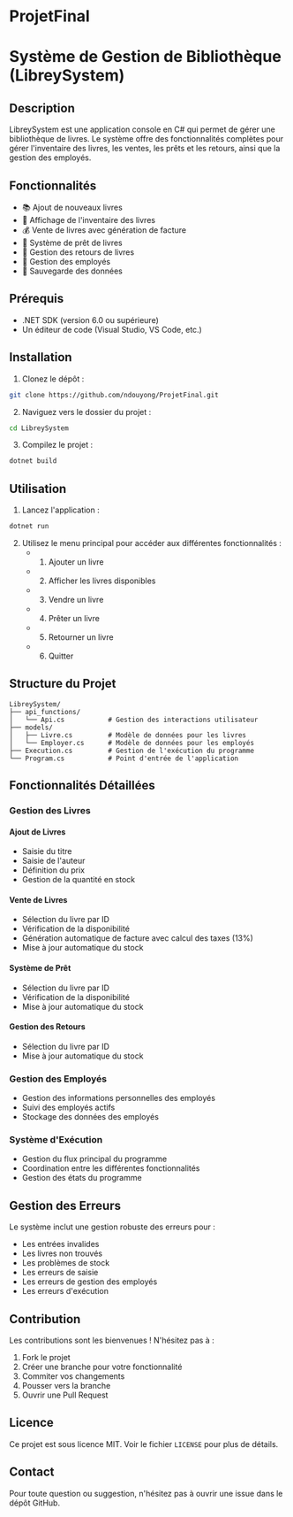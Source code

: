 # ProjetFinal

# Système de Gestion de Bibliothèque (LibreySystem)

## Description
LibreySystem est une application console en C# qui permet de gérer une bibliothèque de livres. Le système offre des fonctionnalités complètes pour gérer l'inventaire des livres, les ventes, les prêts et les retours, ainsi que la gestion des employés.

## Fonctionnalités
- 📚 Ajout de nouveaux livres
- 📖 Affichage de l'inventaire des livres
- 💰 Vente de livres avec génération de facture
- 📝 Système de prêt de livres
- 🔄 Gestion des retours de livres
- 👥 Gestion des employés
- 💾 Sauvegarde des données

## Prérequis
- .NET SDK (version 6.0 ou supérieure)
- Un éditeur de code (Visual Studio, VS Code, etc.)

## Installation
1. Clonez le dépôt :
```bash
git clone https://github.com/ndouyong/ProjetFinal.git
```

2. Naviguez vers le dossier du projet :
```bash
cd LibreySystem
```

3. Compilez le projet :
```bash
dotnet build
```

## Utilisation
1. Lancez l'application :
```bash
dotnet run
```

2. Utilisez le menu principal pour accéder aux différentes fonctionnalités :
   - 1. Ajouter un livre
   - 2. Afficher les livres disponibles
   - 3. Vendre un livre
   - 4. Prêter un livre
   - 5. Retourner un livre
   - 6. Quitter

## Structure du Projet
```
LibreySystem/
├── api_functions/
│   └── Api.cs           # Gestion des interactions utilisateur
├── models/
│   ├── Livre.cs         # Modèle de données pour les livres
│   └── Employer.cs      # Modèle de données pour les employés
├── Execution.cs         # Gestion de l'exécution du programme
└── Program.cs           # Point d'entrée de l'application
```

## Fonctionnalités Détaillées

### Gestion des Livres

#### Ajout de Livres
- Saisie du titre
- Saisie de l'auteur
- Définition du prix
- Gestion de la quantité en stock

#### Vente de Livres
- Sélection du livre par ID
- Vérification de la disponibilité
- Génération automatique de facture avec calcul des taxes (13%)
- Mise à jour automatique du stock

#### Système de Prêt
- Sélection du livre par ID
- Vérification de la disponibilité
- Mise à jour automatique du stock

#### Gestion des Retours
- Sélection du livre par ID
- Mise à jour automatique du stock

### Gestion des Employés
- Gestion des informations personnelles des employés
- Suivi des employés actifs
- Stockage des données des employés

### Système d'Exécution
- Gestion du flux principal du programme
- Coordination entre les différentes fonctionnalités
- Gestion des états du programme

## Gestion des Erreurs
Le système inclut une gestion robuste des erreurs pour :
- Les entrées invalides
- Les livres non trouvés
- Les problèmes de stock
- Les erreurs de saisie
- Les erreurs de gestion des employés
- Les erreurs d'exécution

## Contribution
Les contributions sont les bienvenues ! N'hésitez pas à :
1. Fork le projet
2. Créer une branche pour votre fonctionnalité
3. Commiter vos changements
4. Pousser vers la branche
5. Ouvrir une Pull Request

## Licence
Ce projet est sous licence MIT. Voir le fichier `LICENSE` pour plus de détails.

## Contact
Pour toute question ou suggestion, n'hésitez pas à ouvrir une issue dans le dépôt GitHub. 
